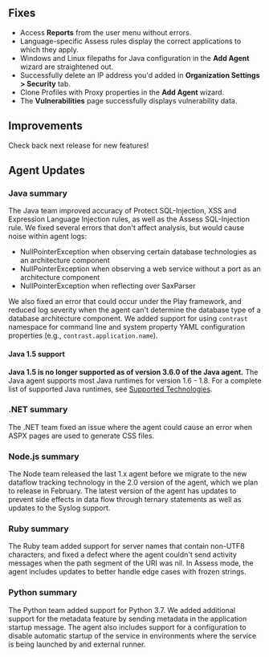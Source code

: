 <!--
title: "Contrast 3.6.0 - January 2019"
description: "Contrast 3.6.0 January 2019"
tags: "3.6.0 January Release Notes"
-->


## Fixes

* Access **Reports** from the user menu without errors. 
* Language-specific Assess rules display the correct applications to which they apply.  
* Windows and Linux filepaths for Java configuration in the **Add Agent** wizard are straightened out.
* Successfully delete an IP address you'd added in **Organization Settings > Security** tab.
* Clone Profiles with Proxy properties in the **Add Agent** wizard.
* The **Vulnerabilities** page successfully displays vulnerability data.

## Improvements

Check back next release for new features! 

## Agent Updates

### Java summary 

The Java team improved accuracy of Protect SQL-Injection, XSS and Expression Language Injection rules, as well as the Assess SQL-Injection rule. We fixed several errors that don't affect analysis, but would cause noise within agent logs: 
* NullPointerException when observing certain database technologies as an architecture component
* NullPointerException when observing a web service without a port as an architecture component
* NullPointerException when reflecting over SaxParser

We also fixed an error that could occur under the Play framework, and reduced log severity when the agent can't determine the database type of a database architecture component. We added support for using `contrast` namespace for command line and system property YAML configuration properties (e.g., `contrast.application.name`). 

#### Java 1.5 support

**Java 1.5 is no longer supported as of version 3.6.0 of the Java agent.** The Java agent supports most Java runtimes for version 1.6 - 1.8. For a complete list of supported Java runtimes, see 
[Supported Technologies](https://docs.contrastsecurity.com/installation-java.html#java-supported).

### .NET summary 

The .NET team fixed an issue where the agent could cause an error when ASPX pages are used to generate CSS files.

### Node.js summary 

The Node team released the last 1.x agent before we migrate to the new dataflow tracking technology in the 2.0 version of the agent, which we plan to release in February. The latest version of the agent has updates to prevent side effects in data flow through ternary statements as well as updates to the Syslog support.

### Ruby summary 

The Ruby team added support for server names that contain non-UTF8 characters, and fixed a defect where the agent couldn't send activity messages when the path segment of the URI was nil. In Assess mode, the agent includes updates to better handle edge cases with frozen strings.

### Python summary

The Python team added support for Python 3.7. We added additional support for the metadata feature by sending metadata in the application startup message. The agent also includes support for a configuration to disable automatic startup of the service in environments where the service is being launched by and external runner.


